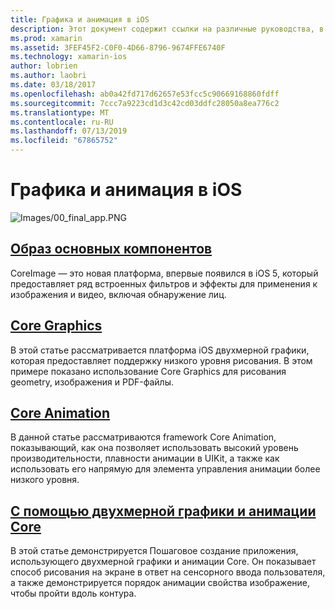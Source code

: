 ```yaml
---
title: Графика и анимация в iOS
description: Этот документ содержит ссылки на различные руководства, в которых обсуждаются способы использования платформы образ основных компонентов, Core Graphics и базовой анимации в Xamarin.iOS.
ms.prod: xamarin
ms.assetid: 3FEF45F2-C0F0-4D66-8796-9674FFE6740F
ms.technology: xamarin-ios
author: lobrien
ms.author: laobri
ms.date: 03/18/2017
ms.openlocfilehash: ab0a42fd717d62657e53fcc5c90669168860fdff
ms.sourcegitcommit: 7ccc7a9223cd1d3c42cd03ddfc28050a8ea776c2
ms.translationtype: MT
ms.contentlocale: ru-RU
ms.lasthandoff: 07/13/2019
ms.locfileid: "67865752"
---
```

# <a name="graphics-and-animation-in-ios"></a>Графика и анимация в iOS

![Images/00_final_app.PNG](images/00-final-app.png "Запустите пример приложения")

## <a name="core-imageiosplatformgraphics-animation-iosintroduction-to-coreimagemd"></a>[Образ основных компонентов](~/ios/platform/graphics-animation-ios/introduction-to-coreimage.md)

CoreImage — это новая платформа, впервые появился в iOS 5, который предоставляет ряд встроенных фильтров и эффекты для применения к изображения и видео, включая обнаружение лиц.

## <a name="core-graphicsiosplatformgraphics-animation-ioscore-graphicsmd"></a>[Core Graphics](~/ios/platform/graphics-animation-ios/core-graphics.md)

В этой статье рассматривается платформа iOS двухмерной графики, которая предоставляет поддержку низкого уровня рисования. В этом примере показано использование Core Graphics для рисования geometry, изображения и PDF-файлы.

## <a name="core-animationiosplatformgraphics-animation-ioscore-animationmd"></a>[Core Animation](~/ios/platform/graphics-animation-ios/core-animation.md)

В данной статье рассматриваются framework Core Animation, показывающий, как она позволяет использовать высокий уровень производительности, плавности анимации в UIKit, а также как использовать его напрямую для элемента управления анимации более низкого уровня.

## <a name="using-core-graphics-and-core-animationiosplatformgraphics-animation-iosgraphics-animation-walkthroughmd"></a>[С помощью двухмерной графики и анимации Core](~/ios/platform/graphics-animation-ios/graphics-animation-walkthrough.md)

В этой статье демонстрируется Пошаговое создание приложения, использующего двухмерной графики и анимации Core. Он показывает способ рисования на экране в ответ на сенсорного ввода пользователя, а также демонстрируется порядок анимации свойства изображение, чтобы пройти вдоль контура.
